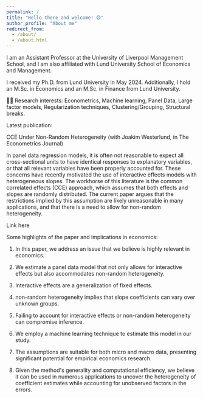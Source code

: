 ```yaml
---
permalink: /
title: "Hello there and welcome! 😄"
author_profile: "About me"
redirect_from: 
  - /about/
  - /about.html
---
```


I am an Assistant Professor at the University of Liverpool Management School, and I am also affiliated with Lund University School of Economics and Management.

I received my Ph.D. from Lund University in May 2024. Additionally, I hold an M.Sc. in Economics and an M.Sc. in Finance from Lund University. 

🧑‍🔬 Research interests: Econometrics, Machine learning, Panel Data,  Large factor models, Regularization techniques, Clustering/Grouping, Structural breaks.

Latest publication: 

CCE Under Non-Random Heterogeneity (with Joakim Westerlund, in The Econometrics Journal)

In panel data regression models, it is often not reasonable to expect all cross-sectional units to have identical responses to explanatory variables, or that all relevant variables have been properly accounted for. These concerns have recently motivated the use of interactive effects models with heterogeneous slopes. The workhorse of this literature is the common correlated effects (CCE) approach, which assumes that both effects and slopes are randomly distributed. The current paper argues that the restrictions implied by this assumption are likely unreasonable in many applications, and that there is a need to allow for non-random heterogeneity. 

Link here 

Some highlights of the paper and implications in economics:

1)  In this paper, we address an issue that we believe is highly relevant in economics.

2) We estimate a panel data model that not only allows for interactive effects but also accommodates non-random heterogeneity.

3) Interactive effects are a generalization of fixed effects. 

4) non-random heterogeneity implies that slope coefficients can vary over unknown groups.

5) Failing to account for interactive effects or non-random heterogeneity can compromise inference. 

6) We employ a machine learning technique to estimate this model in our study. 

7) The assumptions are suitable for both micro and macro data, presenting significant potential for empirical economics research. 

8) Given the method's generality and computational efficiency, we believe it can be used in numerous applications to uncover the heterogeneity of coefficient estimates while accounting for unobserved factors in the errors. 
